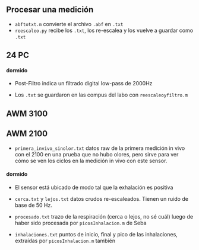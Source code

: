 ## Procesar una medición

* `abftotxt.m` convierte el archivo `.abf` en `.txt`
* `reescaleo.py` recibe los `.txt`, los re-escalea y los vuelve a guardar como `.txt`



## 24 PC 

#### dormido

- Post-Filtro indica un filtrado digital low-pass de 2000Hz

- Los `.txt` se guardaron en las compus del labo con `reescaleoyfiltro.m` 


## AWM 3100

## AWM 2100

- `primera_invivo_sinolor.txt` datos raw de la primera medición in vivo con el 2100 en una prueba que no hubo olores, pero sirve para ver cómo se ven los ciclos en la medición in vivo con este sensor.

#### dormido

- El sensor está ubicado de modo tal que la exhalación es positiva

- `cerca.txt` y `lejos.txt` datos crudos re-escaleados. Tienen un ruido de base de 50 Hz.

- `procesado.txt` trazo de la respiración (cerca o lejos, no sé cuál) luego de haber sido procesada por `picosInhalacion.m` de Seba

- `inhalaciones.txt` puntos de inicio, final y pico de las inhalaciones, extraídas por `picosInhalacion.m` también

#### 

